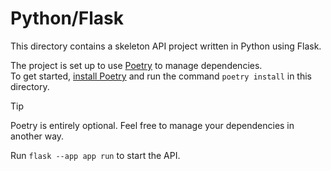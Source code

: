 # Python/Flask

This directory contains a skeleton API project written in Python using Flask.

The project is set up to use [Poetry](https://python-poetry.org/) to manage dependencies.  
To get started, [install Poetry](https://python-poetry.org/docs/#installation) and run the command `poetry install` in this directory.

> [!TIP]
> Poetry is entirely optional. Feel free to manage your dependencies in another way.

Run `flask --app app run` to start the API.
